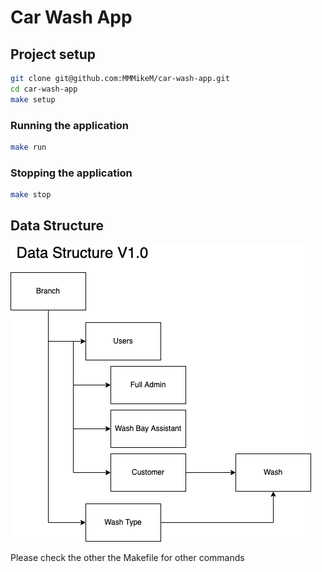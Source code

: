 # Car Wash App

## Project setup

```bash
git clone git@github.com:MMMikeM/car-wash-app.git
cd car-wash-app
make setup
```

### Running the application
```bash
make run
```

### Stopping the application
```bash
make stop
```

## Data Structure
![](docs/car-wash-app-data.png)

Please check the other the Makefile for other commands
